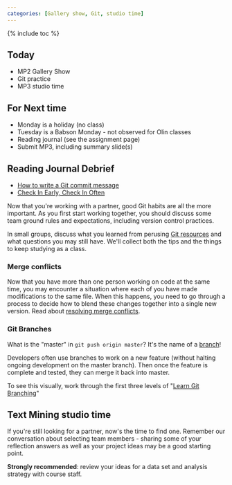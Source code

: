 ```yaml
---
categories: [Gallery show, Git, studio time]
---
```


{% include toc %}

## Today

* MP2 Gallery Show
* Git practice
* MP3 studio time

## For Next time
* Monday is a holiday (no class)
* Tuesday is a Babson Monday - not observed for Olin classes
* Reading journal (see the assignment page)
* Submit MP3, including summary slide(s)

## Reading Journal Debrief

 * [How to write a Git commit message](https://chris.beams.io/posts/git-commit/)
 * [Check In Early, Check In Often](https://blog.codinghorror.com/check-in-early-check-in-often/)

Now that you're working with a partner, good Git habits are all the more important. As you first start working together, you should discuss some team ground rules and expectations, including version control practices.

In small groups, discuss what you learned from perusing [Git resources](/resources/#git) and what questions you may still have. We'll collect both the tips and the things to keep studying as a class.

### Merge conflicts

Now that you have more than one person working on code at the same time, you may encounter a situation where each of you have made modifications to the same file.
When this happens, you need to go through a process to decide how to blend these changes together into a single new version.
Read about [resolving merge conflicts](https://help.github.com/articles/resolving-a-merge-conflict-using-the-command-line/).

### Git Branches

What is the "master" in `git push origin master`? It's the name of a [branch](https://www.atlassian.com/git/tutorials/using-branches/git-checkout)!

Developers often use branches to work on a new feature (without halting ongoing development on the master branch). Then once the feature is complete and tested, they can merge it back into master.

To see this visually, work through the first three levels of "[Learn Git Branching](https://learngitbranching.js.org/)"


## Text Mining studio time

If you're still looking for a partner, now's the time to find one. Remember our conversation about selecting team members - sharing some of your reflection answers as well as your project ideas may be a good starting point.

**Strongly recommended**: review your ideas for a data set and analysis strategy with course staff.
